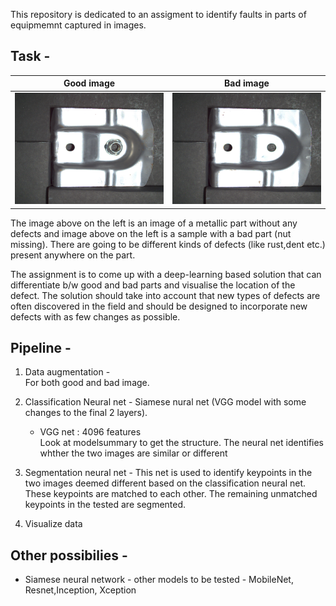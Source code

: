 This repository is dedicated to an assigment to identify faults in parts of equipmemnt captured in images. 

Task - 
--------

Good image             |  Bad image
:-------------------------:|:-------------------------:
![good image](assets/good_image.png)  |  ![bad image](assets/bad_image.png)

The image above on the left is an image of a metallic part without any defects and image above on the left is a sample with a bad part (nut missing). There are going to be different kinds of defects (like rust,dent etc.) present anywhere on the part.

The assignment is to come up with a deep-learning based solution that can differentiate b/w good and bad parts and visualise the location of the defect. The solution should take into account that new types of defects are often discovered in the field and should be designed to incorporate new defects with as few changes as possible.

Pipeline - 
------------

1) Data augmentation -  
	For both good and bad image.

2) Classification Neural net -
	Siamese nural net (VGG model with some changes to the final 2 layers).
	* VGG net : 4096 features  
	Look at modelsummary to get the structure. 
	The neural net identifies whther the two images are similar or different

3) Segmentation neural net - 
	This net is used to identify keypoints in the two images deemed different based on the classification neural net.
	These keypoints are matched to each other. The remaining unmatched keypoints in the tested are segmented.  

4) Visualize data 


	
Other possibilies - 
---------------------

* Siamese neural network - other models to be tested - MobileNet, Resnet,Inception, Xception
